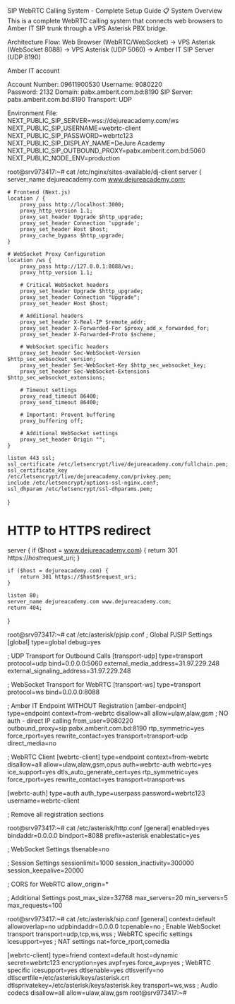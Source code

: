 SIP WebRTC Calling System - Complete Setup Guide
📋 System Overview
This is a complete WebRTC calling system that connects web browsers to Amber IT SIP trunk through a VPS Asterisk PBX bridge.

Architecture Flow:
Web Browser (WebRTC/WebSocket) → VPS Asterisk (WebSocket 8088) → VPS Asterisk (UDP 5060) → Amber IT SIP Server (UDP 8190)


Amber IT account

Account Number: 09611900530
Username: 9080220  
Password: 2132
Domain: pabx.amberit.com.bd:8190
SIP Server: pabx.amberit.com.bd:8190
Transport: UDP


Environment File: NEXT_PUBLIC_SIP_SERVER=wss://dejureacademy.com/ws
NEXT_PUBLIC_SIP_USERNAME=webrtc-client
NEXT_PUBLIC_SIP_PASSWORD=webrtc123
NEXT_PUBLIC_SIP_DISPLAY_NAME=DeJure Academy
NEXT_PUBLIC_SIP_OUTBOUND_PROXY=pabx.amberit.com.bd:5060
NEXT_PUBLIC_NODE_ENV=production


root@srv973417:~# cat /etc/nginx/sites-available/dj-client
server {
    server_name dejureacademy.com www.dejureacademy.com;

    # Frontend (Next.js)
    location / {
        proxy_pass http://localhost:3000;
        proxy_http_version 1.1;
        proxy_set_header Upgrade $http_upgrade;
        proxy_set_header Connection 'upgrade';
        proxy_set_header Host $host;
        proxy_cache_bypass $http_upgrade;
    }

    # WebSocket Proxy Configuration
    location /ws {
        proxy_pass http://127.0.0.1:8088/ws;
        proxy_http_version 1.1;

        # Critical WebSocket headers
        proxy_set_header Upgrade $http_upgrade;
        proxy_set_header Connection "Upgrade";
        proxy_set_header Host $host;

        # Additional headers
        proxy_set_header X-Real-IP $remote_addr;
        proxy_set_header X-Forwarded-For $proxy_add_x_forwarded_for;
        proxy_set_header X-Forwarded-Proto $scheme;

        # WebSocket specific headers
        proxy_set_header Sec-WebSocket-Version $http_sec_websocket_version;
        proxy_set_header Sec-WebSocket-Key $http_sec_websocket_key;
        proxy_set_header Sec-WebSocket-Extensions $http_sec_websocket_extensions;

        # Timeout settings
        proxy_read_timeout 86400;
        proxy_send_timeout 86400;

        # Important: Prevent buffering
        proxy_buffering off;

        # Additional WebSocket settings
        proxy_set_header Origin "";
    }

    listen 443 ssl;
    ssl_certificate /etc/letsencrypt/live/dejureacademy.com/fullchain.pem;
    ssl_certificate_key /etc/letsencrypt/live/dejureacademy.com/privkey.pem;
    include /etc/letsencrypt/options-ssl-nginx.conf;
    ssl_dhparam /etc/letsencrypt/ssl-dhparams.pem;
}

# HTTP to HTTPS redirect
server {
    if ($host = www.dejureacademy.com) {
        return 301 https://$host$request_uri;
    }

    if ($host = dejureacademy.com) {
        return 301 https://$host$request_uri;
    }

    listen 80;
    server_name dejureacademy.com www.dejureacademy.com;
    return 404;
}

root@srv973417:~# cat /etc/asterisk/pjsip.conf
; Global PJSIP Settings
[global]
type=global
debug=yes

; UDP Transport for Outbound Calls
[transport-udp]
type=transport
protocol=udp
bind=0.0.0.0:5060
external_media_address=31.97.229.248
external_signaling_address=31.97.229.248

; WebSocket Transport for WebRTC
[transport-ws]
type=transport
protocol=ws
bind=0.0.0.0:8088

; Amber IT Endpoint WITHOUT Registration
[amber-endpoint]
type=endpoint
context=from-webrtc
disallow=all
allow=ulaw,alaw,gsm
; NO auth - direct IP calling
from_user=9080220
outbound_proxy=sip:pabx.amberit.com.bd:8190
rtp_symmetric=yes
force_rport=yes
rewrite_contact=yes
transport=transport-udp
direct_media=no

; WebRTC Client
[webrtc-client]
type=endpoint
context=from-webrtc
disallow=all
allow=ulaw,alaw,gsm,opus
auth=webrtc-auth
webrtc=yes
ice_support=yes
dtls_auto_generate_cert=yes
rtp_symmetric=yes
force_rport=yes
rewrite_contact=yes
transport=transport-ws

[webrtc-auth]
type=auth
auth_type=userpass
password=webrtc123
username=webrtc-client

; Remove all registration sections


root@srv973417:~# cat /etc/asterisk/http.conf
[general]
enabled=yes
bindaddr=0.0.0.0
bindport=8088
prefix=asterisk
enablestatic=yes

; WebSocket Settings
tlsenable=no

; Session Settings
sessionlimit=1000
session_inactivity=300000
session_keepalive=20000

; CORS for WebRTC
allow_origin=*

; Additional Settings
post_max_size=32768
max_servers=20
min_servers=5
max_requests=100

root@srv973417:~# cat /etc/asterisk/sip.conf
[general]
context=default
allowoverlap=no
udpbindaddr=0.0.0.0
tcpenable=no
; Enable WebSocket transport
transport=udp,tcp,ws,wss
; WebRTC specific settings
icesupport=yes
; NAT settings
nat=force_rport,comedia

[webrtc-client]
type=friend
context=default
host=dynamic
secret=webrtc123
encryption=yes
avpf=yes
force_avp=yes
; WebRTC specific
icesupport=yes
dtlsenable=yes
dtlsverify=no
dtlscertfile=/etc/asterisk/keys/asterisk.crt
dtlsprivatekey=/etc/asterisk/keys/asterisk.key
transport=ws,wss
; Audio codecs
disallow=all
allow=ulaw,alaw,gsm
root@srv973417:~#